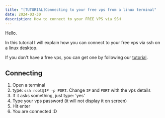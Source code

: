 ```yaml
---
title: "[TUTORIAL]Connecting to your free vps from a linux terminal"
date: 2024-03-30
description: How to connect to your FREE VPS via SSH
---
```


Hello.

In this tutorial I will explain how you can connect to your free vps via ssh on a linux desktop.

If you don't have a free vps, you can get one by following our [tutorial](/articles/free-vps).

## Connecting
1. Open a terminal
2. type: `ssh root@IP -p PORT`. Change `IP` and `PORT` with the vps details
3. If it asks something, just type: 'yes'
4. Type your vps password (it will not display it on screen)
5. Hit enter
6. You are connected :D